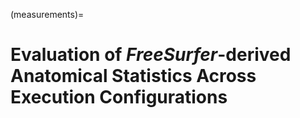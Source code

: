 (measurements)=
# Evaluation of *FreeSurfer*-derived Anatomical Statistics Across Execution Configurations

```{tableofcontents}
```